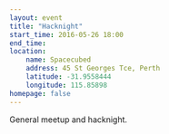```yaml
---
layout: event
title: "Hacknight"
start_time: 2016-05-26 18:00
end_time:
location:
    name: Spacecubed
    address: 45 St Georges Tce, Perth
    latitude: -31.9558444
    longitude: 115.85898
homepage: false
---
```


General meetup and hacknight.
